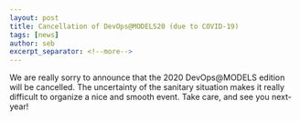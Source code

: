```yaml
---
layout: post
title: Cancellation of DevOps@MODELS20 (due to COVID-19)
tags: [news]
author: seb
excerpt_separator: <!--more-->
---
```


We are really sorry to announce that the 2020 DevOps@MODELS edition will be cancelled. The uncertainty of the sanitary situation makes it really difficult to organize a nice and smooth event. Take care, and see you next-year!

<!--more-->
